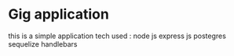 # Gig application
this is a simple application
tech used : 
node js
express js
postegres
sequelize
handlebars